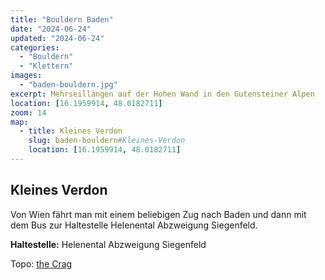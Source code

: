 ```yaml
---
title: "Bouldern Baden"
date: "2024-06-24"
updated: "2024-06-24"
categories:
  - "Bouldern"
  - "Klettern"
images: 
  - "baden-bouldern.jpg"
excerpt: Mehrseillängen auf der Hohen Wand in den Gutensteiner Alpen
location: [16.1959914, 48.0182711]
zoom: 14
map:
  - title: Kleines Verdon
    slug: baden-bouldern#Kleines-Verdon
    location: [16.1959914, 48.0182711]
---
```


## Kleines Verdon
Von Wien fährt man mit einem beliebigen Zug nach Baden und dann mit dem Bus zur Haltestelle Helenental Abzweigung Siegenfeld.

**Haltestelle:** Helenental Abzweigung Siegenfeld	

Topo: [the Crag](https://www.thecrag.com/climbing/austria/wien-vienna-area/wien-vienna-and-surrounds/vorderes-helental/area/761450622/routes)

